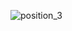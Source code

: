 ![position_3](https://user-images.githubusercontent.com/68664399/91927685-1e7fa780-ed15-11ea-80a7-538ee3342bf3.png)
